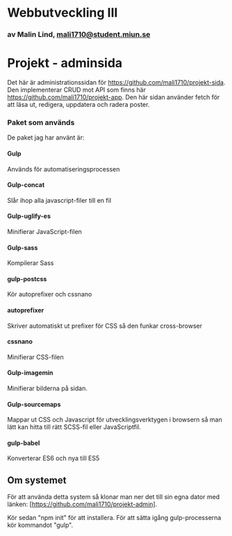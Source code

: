# Webbutveckling III

### av Malin Lind, mali1710@student.miun.se

# Projekt - adminsida

Det här är administrationssidan för https://github.com/mali1710/projekt-sida. Den implementerar CRUD mot
API som finns här https://github.com/mali1710/projekt-app. Den här sidan använder fetch för att läsa ut, redigera,
uppdatera och radera poster.

### Paket som används

De paket jag har använt är:

#### Gulp

Används för automatiseringsprocessen

#### Gulp-concat

Slår ihop alla javascript-filer till en fil

#### Gulp-uglify-es

Minifierar JavaScript-filen

#### Gulp-sass

Kompilerar Sass

#### gulp-postcss

Kör autoprefixer och cssnano

#### autoprefixer

Skriver automatiskt ut prefixer för CSS så den funkar cross-browser

#### cssnano

Minifierar CSS-filen

#### Gulp-imagemin

Minifierar bilderna på sidan.

#### Gulp-sourcemaps

Mappar ut CSS och Javascript för utvecklingsverktygen i browsern så man lätt kan hitta till rätt SCSS-fil eller JavaScriptfil.

#### gulp-babel

Konverterar ES6 och nya till ES5

## Om systemet

För att använda detta system så klonar man ner det till sin egna dator med länken: [https://github.com/mali1710/projekt-admin].

Kör sedan "npm init" för att installera. För att sätta igång gulp-processerna kör kommandot "gulp".
